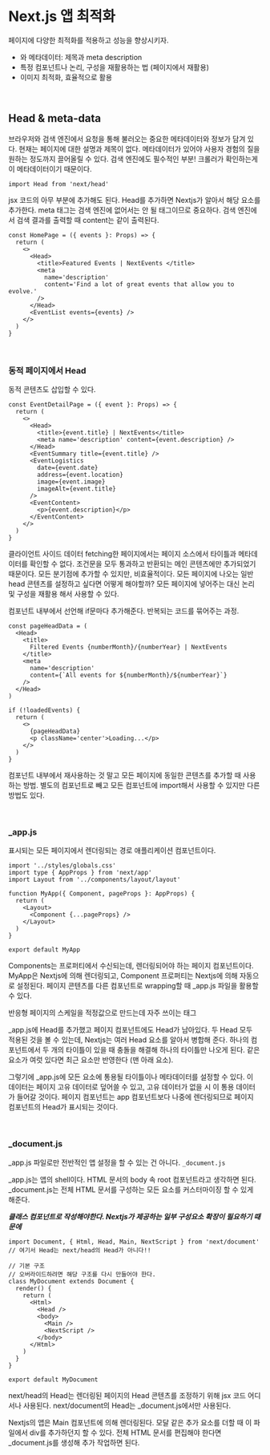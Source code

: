 # Next.js 앱 최적화

페이지에 다양한 최적화를 적용하고 성능을 향상시키자.

- <head>와 메타데이터: 제목과 meta description
- 특정 컴포넌트나 논리, 구성을 재활용하는 법 (페이지에서 재활용)
- 이미지 최적화, 효율적으로 활용

<br>

## Head & meta-data

브라우저와 검색 엔진에서 요청을 통해 불러오는 중요한 메타데이터와 정보가 담겨 있다. 현재는 페이지에 대한 설명과 제목이 없다. 메타데이터가 있어야 사용자 경험의 질을 원하는 정도까지 끌어올릴 수 있다. 검색 엔진에도 필수적인 부분! 크롤러가 확인하는게 이 메타데이터이기 때문이다.

```tsx
import Head from 'next/head'
```

jsx 코드의 아무 부분에 추가해도 된다. Head를 추가하면 Nextjs가 알아서 해당 요소를 추가한다. meta 태그는 검색 엔진에 없어서는 안 될 태그이므로 중요하다. 검색 엔진에서 검색 결과를 출력할 때 content는 같이 출력된다.

```tsx
const HomePage = ({ events }: Props) => {
  return (
    <>
      <Head>
        <title>Featured Events | NextEvents </title>
        <meta
          name='description'
          content='Find a lot of great events that allow you to evolve.'
        />
      </Head>
      <EventList events={events} />
    </>
  )
}
```

<br>

### 동적 페이지에서 Head

동적 콘텐츠도 삽입할 수 있다.

```tsx
const EventDetailPage = ({ event }: Props) => {
  return (
    <>
      <Head>
        <title>{event.title} | NextEvents</title>
        <meta name='description' content={event.description} />
      </Head>
      <EventSummary title={event.title} />
      <EventLogistics
        date={event.date}
        address={event.location}
        image={event.image}
        imageAlt={event.title}
      />
      <EventContent>
        <p>{event.description}</p>
      </EventContent>
    </>
  )
}
```

클라이언트 사이드 데이터 fetching한 페이지에서는 페이지 소스에서 타이틀과 메타데이터를 확인할 수 없다. 조건문을 모두 통과하고 반환되는 메인 콘텐츠에만 추가되었기 때문이다. 모든 분기점에 추가할 수 있지만, 비효율적이다. 모든 페이지에 나오는 일반 head 콘텐츠를 설정하고 싶다면 어떻게 해야할까? 모든 페이지에 넣어주는 대신 논리 및 구성을 재활용 해서 사용할 수 있다.

컴포넌트 내부에서 선언해 if문마다 추가해준다. 반복되는 코드를 묶어주는 과정.

```tsx
const pageHeadData = (
  <Head>
    <title>
      Filtered Events {numberMonth}/{numberYear} | NextEvents
    </title>
    <meta
      name='description'
      content={`All events for ${numberMonth}/${numberYear}`}
    />
  </Head>
)

if (!loadedEvents) {
  return (
    <>
      {pageHeadData}
      <p className='center'>Loading...</p>
    </>
  )
}
```

컴포넌트 내부에서 재사용하는 것 말고 모든 페이지에 동일한 콘텐츠를 추가할 때 사용하는 방법. 별도의 컴포넌트로 빼고 모든 컴포넌트에 import해서 사용할 수 있지만 다른 방법도 있다.

<br>

### \_app.js

표시되는 모든 페이지에서 렌더링되는 경로 애플리케이션 컴포넌트이다.

```tsx
import '../styles/globals.css'
import type { AppProps } from 'next/app'
import Layout from '../components/layout/layout'

function MyApp({ Component, pageProps }: AppProps) {
  return (
    <Layout>
      <Component {...pageProps} />
    </Layout>
  )
}

export default MyApp
```

Components는 프로퍼티에서 수신되는데, 렌더링되어야 하는 페이지 컴포넌트이다. MyApp은 Nextjs에 의해 렌더링되고, Component 프로퍼티는 Nextjs에 의해 자동으로 설정된다. 페이지 콘텐츠를 다른 컴포넌트로 wrapping할 때 \_app.js 파일을 활용할 수 있다.

반응형 페이지의 스케일을 적정값으로 만드는데 자주 쓰이는 태그

\_app.js에 Head를 추가했고 페이지 컴포넌트에도 Head가 남아있다. 두 Head 모두 적용된 것을 볼 수 있는데, Nextjs는 여러 Head 요소를 알아서 병합해 준다. 하나의 컴포넌트에서 두 개의 타이틀이 있을 때 충돌을 해결해 하나의 타이틀만 나오게 된다. 같은 요소가 여럿 있다면 최근 요소만 반영한다 (맨 아래 요소).

그렇기에 \_app.js에 모든 요소에 통용될 타이틀이나 메타데이터를 설정할 수 있다. 이 데이터는 페이지 고유 데이터로 덮어쓸 수 있고, 고유 데이터가 없을 시 이 통용 데이터가 들어갈 것이다. 페이지 컴포넌트는 app 컴포넌트보다 나중에 렌더링되므로 페이지 컴포넌트의 Head가 표시되는 것이다.

<br>

### \_document.js

\_app.js 파일로만 전반적인 앱 설정을 할 수 있는 건 아니다. `_document.js`

\_app.js는 앱의 shell이다. HTML 문서의 body 속 root 컴포넌트라고 생각하면 된다. \_document.js는 전체 HTML 문서를 구성하는 모든 요소를 커스터마이징 할 수 있게 해준다.

**_클래스 컴포넌트로 작성해야한다. Nextjs가 제공하는 일부 구성요소 확장이 필요하기 때문에_**

```tsx
import Document, { Html, Head, Main, NextScript } from 'next/document'
// 여기서 Head는 next/head의 Head가 아니다!!

// 기본 구조
// 오버라이드하려면 해당 구조를 다시 만들어야 한다.
class MyDocument extends Document {
  render() {
    return (
      <Html>
        <Head />
        <body>
          <Main />
          <NextScript />
        </body>
      </Html>
    )
  }
}

export default MyDocument
```

next/head의 Head는 렌더링된 페이지의 Head 콘텐츠를 조정하기 위해 jsx 코드 어디서나 사용된다. next/document의 Head는 \_document.js에서만 사용된다.

Nextjs의 앱은 Main 컴포넌트에 의해 렌더링된다. 모달 같은 추가 요소를 더할 때 이 파일에서 div를 추가하던지 할 수 있다. 전체 HTML 문서를 편집해야 한다면 \_document.js를 생성해 추가 작업하면 된다.
